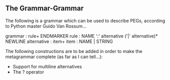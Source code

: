 ## The Grammar-Grammar

The following is a grammar which can be used to describe PEGs, according to Python master Guido Van Rossum...

grammar : rule+ ENDMARKER
rule : NAME ':' alternative ('|' alternative)\* NEWLINE
alternative : item+
item : NAME | STRING

The following constructions are to be added in order to make the metagrammar complete (as far as I can tell...):

- Support for multiline alternatives
- The ? operator
